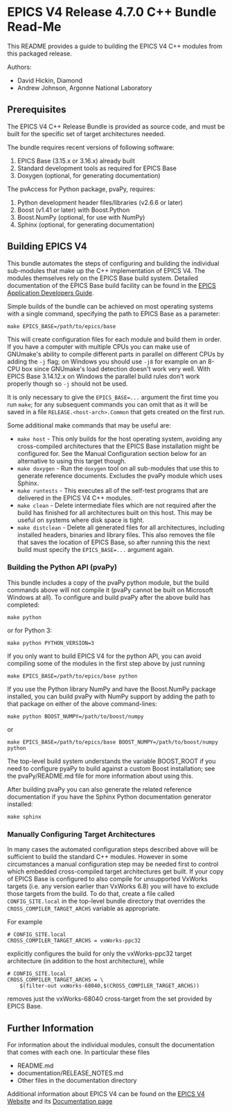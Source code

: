 # EPICS V4 Release 4.7.0 C++ Bundle Read-Me

This README provides a guide to building the EPICS V4 C++ modules from this
packaged release.

Authors:
 * David Hickin, Diamond
 * Andrew Johnson, Argonne National Laboratory

## Prerequisites

The EPICS V4 C++ Release Bundle is provided as source code, and must be built
for the specific set of target architectures needed.

The bundle requires recent versions of following software:

1. EPICS Base (3.15.x or 3.16.x) already built
2. Standard development tools as required for EPICS Base
3. Doxygen (optional, for generating documentation)

The pvAccess for Python package, pvaPy, requires:

1. Python development header files/libraries (v2.6.6 or later)
2. Boost (v1.41 or later) with Boost.Python
3. Boost.NumPy (optional, for use with NumPy)
4. Sphinx (optional, for generating documentation)


## Building EPICS V4

This bundle automates the steps of configuring and building the individual
sub-modules that make up the C++ implementation of EPICS V4. The modules
themselves rely on the EPICS Base build system. Detailed documentation of the
EPICS Base build facility can be found in the [EPICS Application Developers
Guide](http://www.aps.anl.gov/epics/base/R3-15/4-docs/AppDevGuide/node5.html).

Simple builds of the bundle can be achieved on most operating systems with a
single command, specifying the path to EPICS Base as a parameter:

    make EPICS_BASE=/path/to/epics/base

This will create configuration files for each module and build them in order. If
you have a computer with multiple CPUs you can make use of GNUmake's ability to
compile different parts in parallel on different CPUs by adding the `-j` flag;
on Windows you should use `-j8` for example on an 8-CPU box since GNUmake's load
detection doesn't work very well. With EPICS Base 3.14.12.x on Windows the
parallel build rules don't work properly though so `-j` should not be used.

It is only necessary to give the `EPICS_BASE=...` argument the first time you run `make`; for any subsequent commands you can omit that as it will be saved in a file `RELEASE.<host-arch>.Common` that gets created on the first run.

Some additional make commands that may be useful are:

* `make host` - This only builds for the host operating system, avoiding any cross-compiled architectures that the EPICS Base installation might be configured for. See the Manual Configuration section below for an alternative to using this target though.
* `make doxygen` - Run the `doxygen` tool on all sub-modules that use this to generate reference documents. Excludes the pvaPy module which uses Sphinx.
* `make runtests` - This executes all of the self-test programs that are delivered in the EPICS V4 C++ modules.
* `make clean` - Delete intermediate files which are not required after the build has finished for all architectures built on this host. This may be useful on systems where disk space is tight.
* `make distclean` - Delete all generated files for all architectures, including installed headers, binaries and library files. This also removes the file that saves the location of EPICS Base, so after running this the next build must specify the `EPICS_BASE=...` argument again.


### Building the Python API (pvaPy)

This bundle includes a copy of the pvaPy python module, but the build commands above will not compile it (pvaPy cannot be built on Microsoft Windows at all). To configure and build pvaPy after the above build has completed:

    make python

or for Python 3:

    make python PYTHON_VERSION=3

If you only want to build EPICS V4 for the python API, you can avoid compiling some of the modules in the first step above by just running

    make EPICS_BASE=/path/to/epics/base python

If you use the Python library NumPy and have the Boost.NumPy package installed, you can build pvaPy with NumPy support by adding the path to that package on either of the above command-lines:

    make python BOOST_NUMPY=/path/to/boost/numpy

or

    make EPICS_BASE=/path/to/epics/base BOOST_NUMPY=/path/to/boost/numpy python

The top-level build system understands the variable BOOST_ROOT if you need to configure pyaPy to build against a custom Boost installation; see the pvaPy/README.md file for more information about using this.

After building pvaPy you can also generate the related reference documentation if you have the Sphinx Python documentation generator installed:

    make sphinx


### Manually Configuring Target Architectures

In many cases the automated configuration steps described above will be
sufficient to build the standard C++ modules. However in some circumstances a
manual configuration step may be needed first to control which embedded
cross-compiled target architectures get built. If your copy of EPICS Base is
configured to also compile for unsupported VxWorks targets (i.e. any version
earlier than VxWorks 6.8) you will have to exclude those targets from the build.
To do that, create a file called `CONFIG_SITE.local` in the top-level bundle
directory that overrides the `CROSS_COMPILER_TARGET_ARCHS` variable as
appropriate.

For example

    # CONFIG_SITE.local
    CROSS_COMPILER_TARGET_ARCHS = vxWorks-ppc32

explicitly configures the build for only the vxWorks-ppc32 target architecture (in addition to the host architecture), while

    # CONFIG_SITE.local
    CROSS_COMPILER_TARGET_ARCHS = \
        $(filter-out vxWorks-68040,$(CROSS_COMPILER_TARGET_ARCHS))

removes just the vxWorks-68040 cross-target from the set provided by EPICS Base.


## Further Information

For information about the individual modules, consult the documentation that comes with each one. In particular these files

* README.md
* documentation/RELEASE_NOTES.md
* Other files in the documentation directory

Additional information about EPICS V4 can be found on the
[EPICS V4 Website](http://epics-pvdata.sourceforge.net/) and its
[Documentation page](http://epics-pvdata.sourceforge.net/literature.html)
